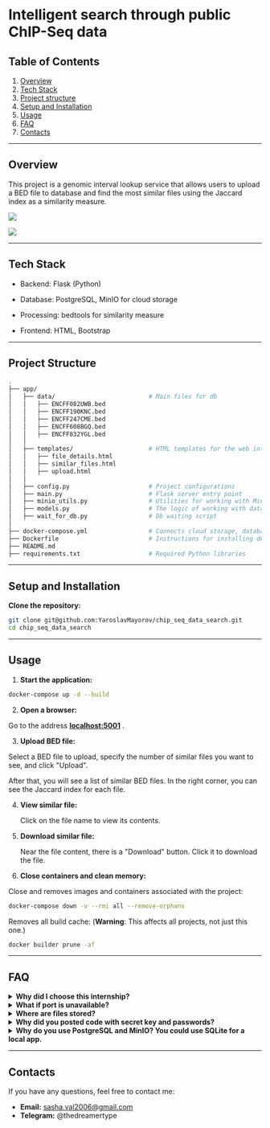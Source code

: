 # Intelligent search through public ChIP-Seq data

## Table of Contents

1. [Overview](#overview)
2. [Tech Stack](#tech-stack)
3. [Project structure](#project-structure)
4. [Setup and Installation](#setup-and-installation)
5. [Usage](#usage)
6. [FAQ](#faq)
7. [Contacts](#contacts)

---

## Overview

This project is a genomic interval lookup service that allows users to upload a BED file to database and find the most similar files using the Jaccard index as a similarity measure.

![](image/x.png)

![](image/x.png)

---

## Tech Stack

- Backend: Flask (Python)

- Database: PostgreSQL, MinIO for cloud storage

- Processing: bedtools for similarity measure

- Frontend: HTML, Bootstrap

---

## Project Structure

```bash
.
├── app/               
│   ├── data/                          # Main files for db
│   │   ├── ENCFF082UWB.bed
│   │   ├── ENCFF190KNC.bed
│   │   ├── ENCFF247CME.bed
│   │   ├── ENCFF608BGQ.bed
│   │   ├── ENCFF832YGL.bed
│   │
│   ├── templates/                     # HTML templates for the web interface
│   │   ├── file_details.html
│   │   ├── similar_files.html
│   │   ├── upload.html
│   │
│   ├── config.py                      # Project configurations              
│   ├── main.py                        # Flask server entry point
│   ├── minio_utils.py                 # Utilities for working with MinIO
│   ├── models.py                      # The logic of working with data
│   ├── wait_for_db.py                 # Db waiting script                        
│
├── docker-compose.yml                 # Connects cloud storage, database, and application.
├── Dockerfile                         # Instructions for installing dependencies and launching
├── README.md                          
├── requirements.txt                   # Required Python libraries 

```

---

## Setup and Installation

**Clone the repository:**
```bash
git clone git@github.com:YaroslavMayorov/chip_seq_data_search.git
cd chip_seq_data_search
```
---

## Usage

1. **Start the application:**
```bash
docker-compose up -d --build
```

2. **Open a browser:**

  Go to the address **[localhost:5001](http://localhost:5001/)** .

3. **Upload BED file:**

  Select a BED file to upload, specify the number of similar files you want to see, and click "Upload".
  
  After that, you will see a list of similar BED files. In the right corner, you can see the Jaccard index for each file.

4. **View similar file:**

   Click on the file name to view its contents.

5. **Download similar file:**

   Near the file content, there is a "Download" button. Click it to download the file.

6. **Close containers and clean memory:**

Close and removes images and containers associated with the project:

```bash
docker-compose down -v --rmi all --remove-orphans
```

Removes all build cache:
(**Warning**: This affects all projects, not just this one.)

```bash
docker builder prune -af
```
---

## FAQ

<details>
<summary><strong> Why did I choose this internship?</strong></summary>

I studied in a biology-focused class, so I have a strong background in biology. I have long wanted to work in bioinformatics, and this internship is a great opportunity for me.

For about two years, I have been working with Flask, developing various web applications, from simple projects to multi-page websites. You can see one of my projects here: [arthouserooms.pythonanywhere.com](https://arthouserooms.pythonanywhere.com/). 

Recently, I developed my wallpaper Telegram bot, @InspireWallBot, so I know how to work with server-side databases and deploy applications.

I also completed a data analysis course from Tinkoff and a machine learning specialization from Yandex, which gave me valuable experience working with data visualization. In addition, I prepared for the DANO Olympiad in data analysis, so I have a solid understanding of statistics, data processing, and interpretation.

I really want to join your team, because this topic is really close to me. I am ready to learn new things and help develop a useful tool for biological data research. I would be grateful for the opportunity to be part of this project!
</details>

<details>
<summary><strong> What if port is unavailable?</strong></summary>

   By default app is on 5001, postgre is on 5432, and minIO is on 9000, 9090. Change the port in `docker-compose.yml`:
   ```bash
   ports:
      - "<your_port>:5000"
   ```
</details>

</details> <details> <summary><strong>Where are files stored?</strong></summary>
Uploaded files are stored in MinIO. You can see it on [localhost:9090](http://localhost:9090/) . Sign in with MINIO_ROOT_USER as login and MINIO_ROOT_PASSWORD as password (they are in docker-compose.yml). 

</details>

<details>
<summary><strong> Why did you posted code with secret key and passwords? </strong></summary>
  I know that secret keys should be loaded from a `.env` file. However, this is just a test app. I included it directly in the code so that users don't have to create a `.env` file manually — it makes running the app easier.
</details>

<details>
<summary><strong> Why do you use PostgreSQL and MinIO? You could use SQLite for a local app.</strong></summary>

Yes, SQLite is more convenient and faster to implement for local applications. However, I wanted to make the app closer to a real production setup and demonstrate that I know how to work with the tools typically used in such environments.
</details>

---

## Contacts 

If you have any questions, feel free to contact me:  

- **Email:** sasha.val2006@gmail.com
- **Telegram:** @thedreamertype


